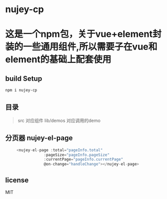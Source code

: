 # nujey-cp
这是一个npm包，关于vue+element封装的一些通用组件,所以需要子在vue和element的基础上配套使用
==============================================================================

## build Setup
  ``` bash
  npm i nujey-cp

  ```
## 目录
  > src 对应组件
  > lib/demos 对应调用的demo
## 分页器 nujey-el-page
   ```javascript
        <nujey-el-page :total="pageInfo.total"
                    :pageSize="pageInfo.pageSize"
                    :currentPage="pageInfo.currentPage"
                    @on-change="handleChange"></nujey-el-page>  
  ```

## license
  MIT
